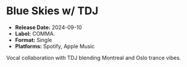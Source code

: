 # Blue Skies w/ TDJ

- **Release Date:** 2024-09-10
- **Label:** COMMA.
- **Format:** Single
- **Platforms:** Spotify, Apple Music

Vocal collaboration with TDJ blending Montreal and Oslo trance vibes.
